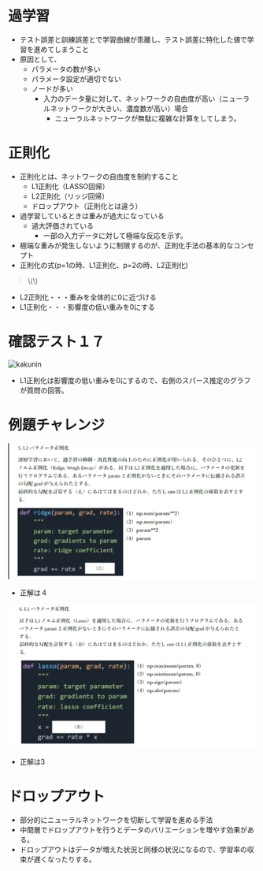<script type="text/x-mathjax-config">MathJax.Hub.Config({tex2jax:{inlineMath:[['\$','\$'],['\\(','\\)']],processEscapes:true},CommonHTML: {matchFontHeight:false}});</script>
<script type="text/javascript" async src="https://cdnjs.cloudflare.com/ajax/libs/mathjax/2.7.1/MathJax.js?config=TeX-MML-AM_CHTML"></script>


# 過学習
- テスト誤差と訓練誤差とで学習曲線が乖離し、テスト誤差に特化した値で学習を進めてしまうこと
- 原因として、
  - パラメータの数が多い
  - パラメータ設定が適切でない
  - ノードが多い
    - 入力のデータ量に対して、ネットワークの自由度が高い（ニューラルネットワークが大きい、濃度数が高い）場合
      - ニューラルネットワークが無駄に複雑な計算をしてしまう。

# 正則化
- 正則化とは、ネットワークの自由度を制約すること
  - L1正則化（LASSO回帰）
  - L2正則化（リッジ回帰）
  - ドロップアウト（正則化とは違う）
- 過学習しているときは重みが過大になっている
  - 過大評価されている
    - 一部の入力データに対して極端な反応を示す。
- 極端な重みが発生しないように制限するのが、正則化手法の基本的なコンセプト
- 正則化の式(p=1の時、L1正則化、p=2の時、L2正則化)
> \\\(\\\)

- L2正則化・・・重みを全体的に0に近づける
- L1正則化・・・影響度の低い重みを0にする

# 確認テスト１７
![kakunin](imgs/kakunin11.png)
- L1正則化は影響度の低い重みを0にするので、右側のスパース推定のグラフが質問の回答。

# 例題チャレンジ
![kakunin](imgs/reidai1.png)
- 正解は４

![kakunin](imgs/reidai2.png)
- 正解は3

# ドロップアウト
- 部分的にニューラルネットワークを切断して学習を進める手法
- 中間層でドロップアウトを行うとデータのバリエーションを増やす効果がある。
- ドロップアウトはデータが増えた状況と同様の状況になるので、学習率の収束が遅くなったりする。
